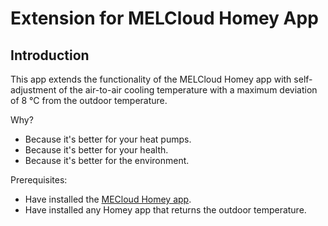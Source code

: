 # Extension for MELCloud Homey App

## Introduction

This app extends the functionality of the MELCloud Homey app with self-adjustment of the air-to-air cooling temperature with a maximum deviation of 8 °C from the outdoor temperature.

Why?

-   Because it's better for your heat pumps.
-   Because it's better for your health.
-   Because it's better for the environment.

Prerequisites:

-   Have installed the [MECloud Homey app](https://homey.app/en-us/app/com.mecloud/MELCloud).
-   Have installed any Homey app that returns the outdoor temperature.
